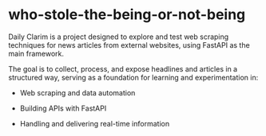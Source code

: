 # who-stole-the-being-or-not-being

Daily Clarim is a project designed to explore and test web scraping techniques for news articles from external websites, using FastAPI as the main framework.

The goal is to collect, process, and expose headlines and articles in a structured way, serving as a foundation for learning and experimentation in:

* Web scraping and data automation

* Building APIs with FastAPI

* Handling and delivering real-time information